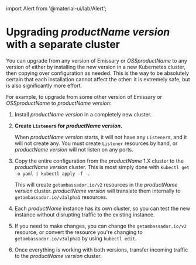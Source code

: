 import Alert from '@material-ui/lab/Alert';

# Upgrading $productName$ $version$ with a separate cluster

You can upgrade from any version of Emissary or $OSSproductName$ to
any version of either by installing the new version in a new Kubernetes cluster,
then copying over configuration as needed. This is the way to be absolutely
certain that each installation cannot affect the other: it is extremely safe,
but is also significantly more effort.

For example, to upgrade from some other version of Emissary or
$OSSproductName$ to $productName$ $version$:

1. Install $productName$ $version$ in a completely new cluster.

2. **Create `Listener`s for $productName$ $version$.**

   When $productName$ $version$ starts, it will not have any `Listener`s, and it will not
   create any. You must create `Listener` resources by hand, or $productName$ $version$
   will not listen on any ports.

3. Copy the entire configuration from the $productName$ 1.X cluster to the $productName$
   $version$ cluster. This is most simply done with `kubectl get -o yaml | kubectl apply -f -`.

   This will create `getambassador.io/v2` resources in the $productName$ $version$ cluster.
   $productName$ $version$ will translate them internally to `getambassador.io/v3alpha1`
   resources.

4. Each $productName$ instance has its own cluster, so you can test the new
   instance without disrupting traffic to the existing instance.

5. If you need to make changes, you can change the `getambassador.io/v2` resource, or convert the
   resource you're changing to `getambassador.io/v3alpha1` by using `kubectl edit`.

6. Once everything is working with both versions, transfer incoming traffic to the $productName$
   $version$ cluster.
